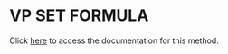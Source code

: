 <!---->
# VP SET FORMULA

Click [here](https://developer.4d.com/docs/20/ViewPro/method-list#vp-set-formula) to access the documentation for this method.

